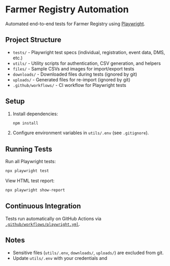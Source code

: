 # Farmer Registry Automation

Automated end-to-end tests for Farmer Registry using [Playwright](https://playwright.dev/).

## Project Structure

- `tests/` - Playwright test specs (individual, registration, event data, DMS, etc.)
- `utils/` - Utility scripts for authentication, CSV generation, and helpers
- `files/` - Sample CSVs and images for import/export tests
- `downloads/` - Downloaded files during tests (ignored by git)
- `uploads/` - Generated files for re-import (ignored by git)
- `.github/workflows/` - CI workflow for Playwright tests

## Setup

1. Install dependencies:

    ```sh
    npm install
    ```

2. Configure environment variables in `utils/.env` (see `.gitignore`).

## Running Tests

Run all Playwright tests:

```sh
npx playwright test
```

View HTML test report:

```sh
npx playwright show-report
```

## Continuous Integration

Tests run automatically on GitHub Actions via [`.github/workflows/playwright.yml`](.github/workflows/playwright.yml).

## Notes

- Sensitive files (`utils/.env`, `downloads/`, `uploads/`) are excluded from git.
- Update `utils/.env` with your credentials and